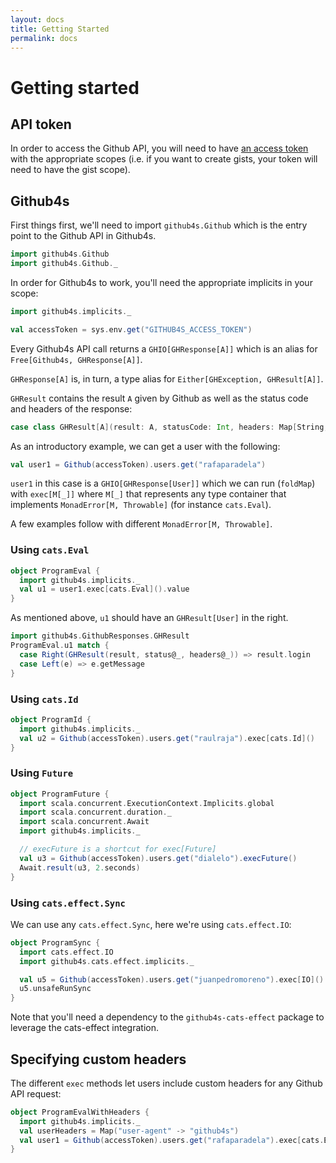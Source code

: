 ```yaml
---
layout: docs
title: Getting Started
permalink: docs
---
```


# Getting started

## API token

In order to access the Github API, you will need to have [an access token][access-token] with the
appropriate scopes (i.e. if you want to create gists, your token will need to have the gist scope).

## Github4s

First things first, we'll need to import `github4s.Github` which is the entry point to the Github
API in Github4s.

```scala mdoc:silent
import github4s.Github
import github4s.Github._
```

In order for Github4s to work, you'll need the appropriate implicits in your scope:

```scala
import github4s.implicits._
```

```scala mdoc:invisible
val accessToken = sys.env.get("GITHUB4S_ACCESS_TOKEN")
```

Every Github4s API call returns a `GHIO[GHResponse[A]]` which is an alias for
`Free[Github4s, GHResponse[A]]`.

`GHResponse[A]` is, in turn, a type alias for `Either[GHException, GHResult[A]]`.

`GHResult` contains the result `A` given by Github as well as the status code and headers of the
response:

```scala
case class GHResult[A](result: A, statusCode: Int, headers: Map[String, IndexedSeq[String]])
```

As an introductory example, we can get a user with the following:

```scala mdoc:silent
val user1 = Github(accessToken).users.get("rafaparadela")
```

`user1` in this case is a `GHIO[GHResponse[User]]` which we can run (`foldMap`) with
`exec[M[_]]` where `M[_]` that represents any type container that implements
`MonadError[M, Throwable]` (for instance `cats.Eval`).

A few examples follow with different `MonadError[M, Throwable]`.

### Using `cats.Eval`

```scala mdoc:silent
object ProgramEval {
  import github4s.implicits._
  val u1 = user1.exec[cats.Eval]().value
}
```

As mentioned above, `u1` should have an `GHResult[User]` in the right.

```scala mdoc:silent
import github4s.GithubResponses.GHResult
ProgramEval.u1 match {
  case Right(GHResult(result, status@_, headers@_)) => result.login
  case Left(e) => e.getMessage
}
```

### Using `cats.Id`

```scala mdoc:silent
object ProgramId {
  import github4s.implicits._
  val u2 = Github(accessToken).users.get("raulraja").exec[cats.Id]()
}
```

### Using `Future`

```scala mdoc:silent
object ProgramFuture {
  import scala.concurrent.ExecutionContext.Implicits.global
  import scala.concurrent.duration._
  import scala.concurrent.Await
  import github4s.implicits._

  // execFuture is a shortcut for exec[Future]
  val u3 = Github(accessToken).users.get("dialelo").execFuture()
  Await.result(u3, 2.seconds)
}
```

### Using `cats.effect.Sync`

We can use any `cats.effect.Sync`, here we're using `cats.effect.IO`:

```scala mdoc:silent
object ProgramSync {
  import cats.effect.IO
  import github4s.cats.effect.implicits._

  val u5 = Github(accessToken).users.get("juanpedromoreno").exec[IO]()
  u5.unsafeRunSync
}
```

Note that you'll need a dependency to the `github4s-cats-effect` package to leverage the
cats-effect integration.

## Specifying custom headers

The different `exec` methods let users include custom headers for any Github API request:

```scala mdoc:silent
object ProgramEvalWithHeaders {
  import github4s.implicits._
  val userHeaders = Map("user-agent" -> "github4s")
  val user1 = Github(accessToken).users.get("rafaparadela").exec[cats.Eval](userHeaders).value
}
```

[http-client]: https://github.com/47deg/github4s/blob/master/github4s/shared/src/main/scala/github4s/HttpClient.scala
[scalaj]: https://github.com/scalaj/scalaj-http
[access-token]: https://github.com/settings/tokens
